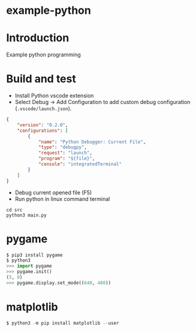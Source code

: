 example-python
=================================
# Introduction
Example python programming

# Build and test
- Install Python vscode extension
- Select Debug -> Add Configuration to add custom debug configuration (`.vscode/launch.json`).
```json
{
    "version": "0.2.0",
    "configurations": [
        {
            "name": "Python Debugger: Current File",
            "type": "debugpy",
            "request": "launch",
            "program": "${file}",
            "console": "integratedTerminal"
        }
    ]
}
```
- Debug current opened file (F5)
- Run python in linux command terminal
```shell
cd src
python3 main.py
```
# pygame
```python
$ pip3 install pygame
$ python3
>>> import pygame
>>> pygame.init()
(5, 0)
>>> pygame.display.set_mode((640, 480))

```

# matplotlib
```python
$ python3 -m pip install matplotlib --user

```